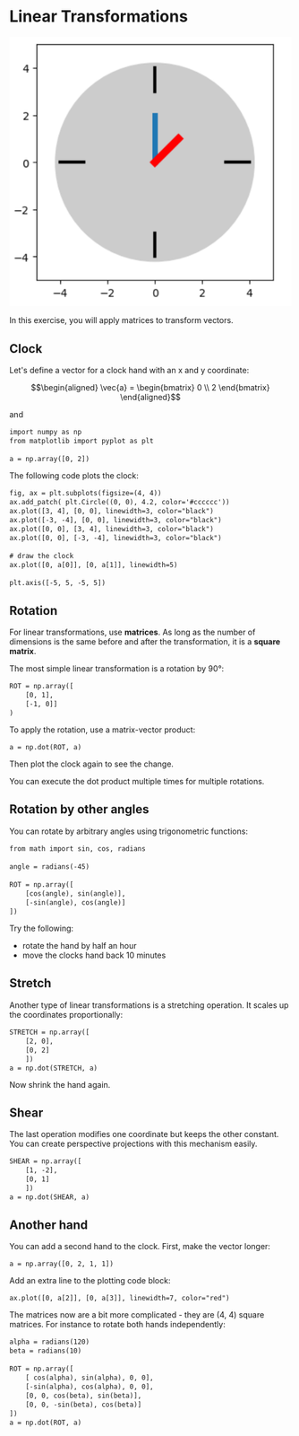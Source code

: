 Linear Transformations
======================

![](clock.png)

In this exercise, you will apply matrices to transform vectors.

Clock
-----

Let\'s define a vector for a clock hand with an x and y coordinate:

$$\begin{aligned}
\vec{a} = \begin{bmatrix} 0 \\ 2 \end{bmatrix}
\end{aligned}$$

and

``` {.sourceCode .python3}
import numpy as np
from matplotlib import pyplot as plt

a = np.array([0, 2])
```

The following code plots the clock:

``` {.sourceCode .python3}
fig, ax = plt.subplots(figsize=(4, 4))
ax.add_patch( plt.Circle((0, 0), 4.2, color='#cccccc'))
ax.plot([3, 4], [0, 0], linewidth=3, color="black")
ax.plot([-3, -4], [0, 0], linewidth=3, color="black")
ax.plot([0, 0], [3, 4], linewidth=3, color="black")
ax.plot([0, 0], [-3, -4], linewidth=3, color="black")

# draw the clock
ax.plot([0, a[0]], [0, a[1]], linewidth=5)

plt.axis([-5, 5, -5, 5])
```

Rotation
--------

For linear transformations, use **matrices**. As long as the number of
dimensions is the same before and after the transformation, it is a
**square matrix**.

The most simple linear transformation is a rotation by 90°:

``` {.sourceCode .python3}
ROT = np.array([
    [0, 1],
    [-1, 0]]
)
```

To apply the rotation, use a matrix-vector product:

``` {.sourceCode .python3}
a = np.dot(ROT, a)
```

Then plot the clock again to see the change.

You can execute the dot product multiple times for multiple rotations.

Rotation by other angles
------------------------

You can rotate by arbitrary angles using trigonometric functions:

``` {.sourceCode .python3}
from math import sin, cos, radians

angle = radians(-45)

ROT = np.array([
    [cos(angle), sin(angle)],
    [-sin(angle), cos(angle)]
])
```

Try the following:

-   rotate the hand by half an hour
-   move the clocks hand back 10 minutes

Stretch
-------

Another type of linear transformations is a stretching operation. It
scales up the coordinates proportionally:

``` {.sourceCode .python3}
STRETCH = np.array([
    [2, 0],
    [0, 2]
    ])
a = np.dot(STRETCH, a)
```

Now shrink the hand again.

Shear
-----

The last operation modifies one coordinate but keeps the other constant.
You can create perspective projections with this mechanism easily.

``` {.sourceCode .python3}
SHEAR = np.array([
    [1, -2],
    [0, 1]
    ])
a = np.dot(SHEAR, a)
```

Another hand
------------

You can add a second hand to the clock. First, make the vector longer:

``` {.sourceCode .python3}
a = np.array([0, 2, 1, 1])
```

Add an extra line to the plotting code block:

``` {.sourceCode .python3}
ax.plot([0, a[2]], [0, a[3]], linewidth=7, color="red")
```

The matrices now are a bit more complicated - they are (4, 4) square
matrices. For instance to rotate both hands independently:

``` {.sourceCode .python3}
alpha = radians(120)
beta = radians(10)

ROT = np.array([
    [ cos(alpha), sin(alpha), 0, 0],
    [-sin(alpha), cos(alpha), 0, 0],
    [0, 0, cos(beta), sin(beta)],
    [0, 0, -sin(beta), cos(beta)]
])
a = np.dot(ROT, a)
```

